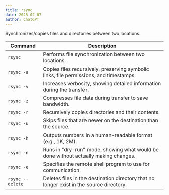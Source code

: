 ```yaml
---
title: rsync
date: 2025-02-07
author: ChatGPT
---
```


Synchronizes/copies files and directories between two locations.

| Command          | Description                                                                              |
|------------------|------------------------------------------------------------------------------------------|
| `rsync`          | Performs file synchronization between two locations.                                     |
| `rsync -a`       | Copies files recursively, preserving symbolic links, file permissions, and timestamps.   |
| `rsync -v`       | Increases verbosity, showing detailed information during the transfer.                   |
| `rsync -z`       | Compresses file data during transfer to save bandwidth.                                  |
| `rsync -r`       | Recursively copies directories and their contents.                                       |
| `rsync -u`       | Skips files that are newer on the destination than the source.                           |
| `rsync -h`       | Outputs numbers in a human-readable format (e.g., 1K, 2M).                               |
| `rsync -n`       | Runs in "dry-run" mode, showing what would be done without actually making changes.      |
| `rsync -e`       | Specifies the remote shell program to use for communication.                             |
| `rsync --delete` | Deletes files in the destination directory that no longer exist in the source directory. |
